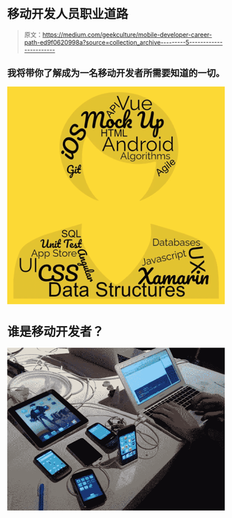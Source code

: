 # 移动开发人员职业道路

> 原文：<https://medium.com/geekculture/mobile-developer-career-path-ed9f0620998a?source=collection_archive---------5----------------------->

## 我将带你了解成为一名移动开发者所需要知道的一切。

![](img/003f936606cfe8ce22d73ecc72e46467.png)

# 谁是移动开发者？

![](img/3cd0dc7d2fafbfabb6aa014cf1610f0d.png)